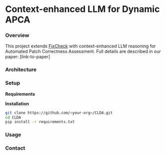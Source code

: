 # Context-enhanced LLM for Dynamic APCA 

### Overview
This project extends [FixCheck](https://github.com/facumolina/fixcheck) with context-enhanced LLM reasoning for Automated Patch Correctness Assessment. Full details are described in our paper: [link-to-paper]

### Architecture

### Setup 

**Requirements**

**Installation**
```bash
git clone https://github.com/<your-org>/CLDA.git
cd CLDA
pip install -r requirements.txt
```

### Usage

### Contact
